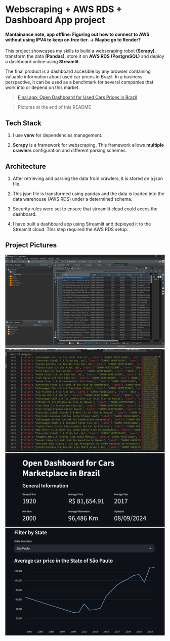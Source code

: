 # Webscraping + AWS RDS + Dashboard App project

#### Mantainance note, app offline: Figuring out how to connect to AWS without using IPV4 to keep on free tier. -> Maybe go to Render?

This project showcases my skills to build a webscraping robot **(Scrapy)**, transform the data **(Pandas)**, store it on **AWS RDS** **(PostgreSQL)** and deploy a dashboard online using **Streamlit**.

The final product is a dashboard accesible by any browser containing valuable information about used car prices in Brazil. In a business perspective, it can be used as a benchmark for several companies that work into or depend on this market.


> [Final app: Open Dashboard for Used Cars Prices in Brazil](https://carscraping.streamlit.app/)

> Pictures at the end of this README

## Tech Stack

1) I use **venv** for dependencies management.


2) **Scrapy** is a framework for webscraping. This framework allows **multiple crawlers** configuration and different parsing schemes.


## Architecture

1) After retrieving and parsing the data from crawlers, it is stored on a json file.


2) This json file is transformed using pandas and the data is loaded into the data warehouse (AWS RDS) under a determined schema. 


3) Security rules were set to ensure that streamlit cloud could acces the dashboard.


4) I have built a dashboard app using Streamlit and deployed it to the Streamlit cloud. This step required the AWS RDS setup.

## Project Pictures
![DBeaver Implementation](./images/Datapics2.png) 
![Raw Jsonl](./images/Datapics.png)  
![Dash 1](./images/Datapics3.png)  
![Dash 2](./images/Datapics4.png)  